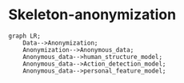 # Skeleton-anonymization

```mermaid
graph LR;
    Data-->Anonymization;
    Anonymization-->Anonymous_data;
    Anonymous_data-->human_structure_model;
    Anonymous_data-->Action_detection_model;
    Anonymous_data-->personal_feature_model;
    
```

